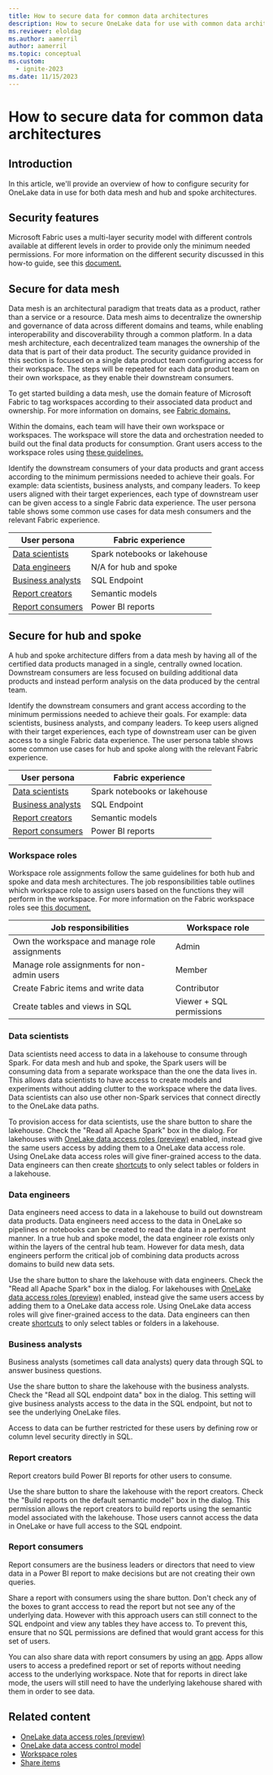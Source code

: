 ```yaml
---
title: How to secure data for common data architectures
description: How to secure OneLake data for use with common data architectures like data mesh or hub and spoke.
ms.reviewer: eloldag
ms.author: aamerril
author: aamerril
ms.topic: conceptual
ms.custom:
  - ignite-2023
ms.date: 11/15/2023
---
```


# How to secure data for common data architectures

## Introduction

In this article, we'll provide an overview of how to configure security for OneLake data in use for both data mesh and hub and spoke architectures.

## Security features

Microsoft Fabric uses a multi-layer security model with different controls available at different levels in order to provide only the minimum needed permissions. For more information on the different security discussed in this how-to guide, see this [document.](../security/data-access-control-model.md)

## Secure for data mesh

Data mesh is an architectural paradigm that treats data as a product, rather than a service or a resource. Data mesh aims to decentralize the ownership and governance of data across different domains and teams, while enabling interoperability and discoverability through a common platform. In a data mesh architecture, each decentralized team manages the ownership of the data that is part of their data product. The security guidance provided in this section is focused on a single data product team configuring access for their workspace. The steps will be repeated for each data product team on their own workspace, as they enable their downstream consumers.

To get started building a data mesh, use the domain feature of Microsoft Fabric to tag workspaces according to their associated data product and ownership. For more information on domains, see [Fabric domains.](..\..\governance\domains.md)

Within the domains, each team will have their own workspace or workspaces. The workspace will store the data and orchestration needed to build out the final data products for consumption. Grant users access to the workspace roles using [these guidelines.](#workspace-roles)

Identify the downstream consumers of your data products and grant access according to the minimum permissions needed to achieve their goals. For example: data scientists, business analysts, and company leaders. To keep users aligned with their target experiences, each type of downstream user can be given access to a single Fabric data experience. The user persona table shows some common use cases for data mesh consumers and the relevant Fabric experience.

| User persona | Fabric experience |
| ---- | --- |
| [Data scientists](#data-scientists) | Spark notebooks or lakehouse |
| [Data engineers](#data-engineers) | N/A for hub and spoke |
| [Business analysts](#business-analysts) | SQL Endpoint |
| [Report creators](#report-creators) | Semantic models |
| [Report consumers](#report-consumers) | Power BI reports |

## Secure for hub and spoke

A hub and spoke architecture differs from a data mesh by having all of the certified data products managed in a single, centrally owned location. Downstream consumers are less focused on building additional data products and instead perform analysis on the data produced by the central team.

Identify the downstream consumers and grant access according to the minimum permissions needed to achieve their goals. For example: data scientists, business analysts, and company leaders. To keep users aligned with their target experiences, each type of downstream user can be given access to a single Fabric data experience. The user persona table shows some common use cases for hub and spoke along with the relevant Fabric experience.

| User persona | Fabric experience |
| ---- | --- |
| [Data scientists](#data-scientists) | Spark notebooks or lakehouse |
| [Business analysts](#business-analysts) | SQL Endpoint |
| [Report creators](#report-creators) | Semantic models |
| [Report consumers](#report-consumers) | Power BI reports |

### Workspace roles

Workspace role assignments follow the same guidelines for both hub and spoke and data mesh architectures. The job responsibilities table outlines which workspace role to assign users based on the functions they will perform in the workspace. For more information on the Fabric workspace roles see [this document.](..\..\get-started\roles-workspaces.md)

| Job responsibilities | Workspace role |
| ---- | --- |
| Own the workspace and manage role assignments | Admin |
| Manage role assignments for non-admin users | Member |
| Create Fabric items and write data | Contributor |
| Create tables and views in SQL | Viewer + SQL permissions |

### Data scientists

Data scientists need access to data in a lakehouse to consume through Spark. For data mesh and hub and spoke, the Spark users will be consuming data from a separate workspace than the one the data lives in. This allows data scientists to have access to create models and experiments without adding clutter to the workspace where the data lives. Data scientists can also use other non-Spark services that connect directly to the OneLake data paths.

To provision access for data scientists, use the share button to share the lakehouse. Check the "Read all Apache Spark" box in the dialog. For lakehouses with [OneLake data access roles (preview)](.\get-started-data-access-roles.md) enabled, instead give the same users access by adding them to a OneLake data access role. Using OneLake data access roles will give finer-grained access to the data. Data engineers can then create [shortcuts](../onelake-shortcuts.md) to only select tables or folders in a lakehouse.

### Data engineers

Data engineers need access to data in a lakehouse to build out downstream data products. Data engineers need access to the data in OneLake so pipelines or notebooks can be created to read the data in a performant manner. In a true hub and spoke model, the data engineer role exists only within the layers of the central hub team. However for data mesh, data engineers perform the critical job of combining data products across domains to build new data sets.

Use the share button to share the lakehouse with data engineers. Check the "Read all Apache Spark" box in the dialog. For lakehouses with [OneLake data access roles (preview)](.\get-started-data-access-roles.md) enabled, instead give the same users access by adding them to a OneLake data access role. Using OneLake data access roles will give finer-grained access to the data. Data engineers can then create [shortcuts](../onelake-shortcuts.md) to only select tables or folders in a lakehouse.

### Business analysts

Business analysts (sometimes call data analysts) query data through SQL to answer business questions.

Use the share button to share the lakehouse with the business analysts. Check the "Read all SQL endpoint data" box in the dialog. This setting will give business analysts access to the data in the SQL endpoint, but not to see the underlying OneLake files.

Access to data can be further restricted for these users by defining row or column level security directly in SQL.

### Report creators

Report creators build Power BI reports for other users to consume.

Use the share button to share the lakehouse with the report creators. Check the "Build reports on the default semantic model" box in the dialog. This permission allows the report creators to build reports using the semantic model associated with the lakehouse. Those users cannot access the data in OneLake or have full access to the SQL endpoint.

### Report consumers

Report consumers are the business leaders or directors that need to view data in a Power BI report to make decisions but are not creating their own queries.

Share a report with consumers using the share button. Don't check any of the boxes to grant acccess to read the report but not see any of the underlying data. However with this approach users can still connect to the SQL endpoint and view any tables they have access to. To prevent this, ensure that no SQL permissions are defined that would grant access for this set of users.

You can also share data with report consumers by using an [app](https://learn.microsoft.com/en-us/power-bi/consumer/end-user-apps). Apps allow users to access a predefined report or set of reports without needing access to the underlying workspace. Note that for reports in direct lake mode, the users will still need to have the underlying lakehouse shared with them in order to see data.

## Related content

- [OneLake data access roles (preview)](./get-started-data-access-roles.md)
- [OneLake data access control model](./data-access-control-model.md)
- [Workspace roles](../../get-started/roles-workspaces.md)
- [Share items](../../get-started/share-items.md)